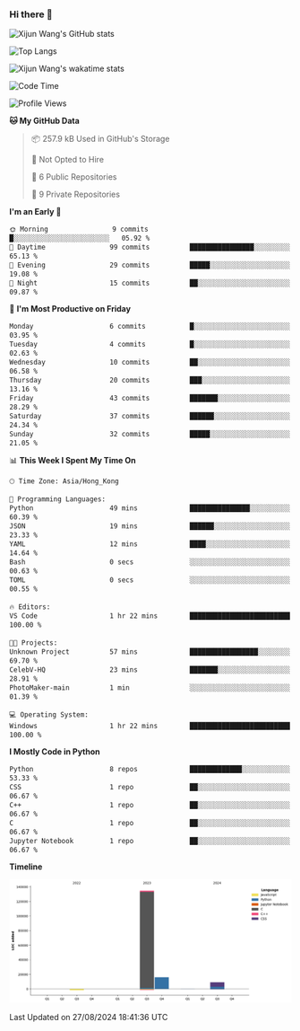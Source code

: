 ### Hi there 👋

![Xijun Wang's GitHub stats](https://github-readme-stats.vercel.app/api?username=kopper-xdu&show_icons=true&bg_color=00000000)

![Top Langs](https://github-readme-stats.vercel.app/api/top-langs/?username=kopper-xdu&size_weight=0.5&count_weight=0.5&exclude_repo=homepage,kopper-xdu.github.io&layout=compact)


![Xijun Wang's wakatime stats](https://github-readme-stats.vercel.app/api/wakatime?username=kopper)

<!--START_SECTION:waka-->
![Code Time](http://img.shields.io/badge/Code%20Time-265%20hrs%2052%20mins-blue)

![Profile Views](http://img.shields.io/badge/Profile%20Views-0-blue)

**🐱 My GitHub Data** 

> 📦 257.9 kB Used in GitHub's Storage 
 > 
> 🚫 Not Opted to Hire
 > 
> 📜 6 Public Repositories 
 > 
> 🔑 9 Private Repositories 
 > 
**I'm an Early 🐤** 

```text
🌞 Morning                9 commits           █░░░░░░░░░░░░░░░░░░░░░░░░   05.92 % 
🌆 Daytime                99 commits          ████████████████░░░░░░░░░   65.13 % 
🌃 Evening                29 commits          █████░░░░░░░░░░░░░░░░░░░░   19.08 % 
🌙 Night                  15 commits          ██░░░░░░░░░░░░░░░░░░░░░░░   09.87 % 
```
📅 **I'm Most Productive on Friday** 

```text
Monday                   6 commits           █░░░░░░░░░░░░░░░░░░░░░░░░   03.95 % 
Tuesday                  4 commits           █░░░░░░░░░░░░░░░░░░░░░░░░   02.63 % 
Wednesday                10 commits          ██░░░░░░░░░░░░░░░░░░░░░░░   06.58 % 
Thursday                 20 commits          ███░░░░░░░░░░░░░░░░░░░░░░   13.16 % 
Friday                   43 commits          ███████░░░░░░░░░░░░░░░░░░   28.29 % 
Saturday                 37 commits          ██████░░░░░░░░░░░░░░░░░░░   24.34 % 
Sunday                   32 commits          █████░░░░░░░░░░░░░░░░░░░░   21.05 % 
```


📊 **This Week I Spent My Time On** 

```text
🕑︎ Time Zone: Asia/Hong_Kong

💬 Programming Languages: 
Python                   49 mins             ███████████████░░░░░░░░░░   60.39 % 
JSON                     19 mins             ██████░░░░░░░░░░░░░░░░░░░   23.33 % 
YAML                     12 mins             ████░░░░░░░░░░░░░░░░░░░░░   14.64 % 
Bash                     0 secs              ░░░░░░░░░░░░░░░░░░░░░░░░░   00.63 % 
TOML                     0 secs              ░░░░░░░░░░░░░░░░░░░░░░░░░   00.55 % 

🔥 Editors: 
VS Code                  1 hr 22 mins        █████████████████████████   100.00 % 

🐱‍💻 Projects: 
Unknown Project          57 mins             █████████████████░░░░░░░░   69.70 % 
CelebV-HQ                23 mins             ███████░░░░░░░░░░░░░░░░░░   28.91 % 
PhotoMaker-main          1 min               ░░░░░░░░░░░░░░░░░░░░░░░░░   01.39 % 

💻 Operating System: 
Windows                  1 hr 22 mins        █████████████████████████   100.00 % 
```

**I Mostly Code in Python** 

```text
Python                   8 repos             █████████████░░░░░░░░░░░░   53.33 % 
CSS                      1 repo              ██░░░░░░░░░░░░░░░░░░░░░░░   06.67 % 
C++                      1 repo              ██░░░░░░░░░░░░░░░░░░░░░░░   06.67 % 
C                        1 repo              ██░░░░░░░░░░░░░░░░░░░░░░░   06.67 % 
Jupyter Notebook         1 repo              ██░░░░░░░░░░░░░░░░░░░░░░░   06.67 % 
```



**Timeline**

![Lines of Code chart](https://raw.githubusercontent.com/kopper-xdu/kopper-xdu/main/assets/bar_graph.png)


 Last Updated on 27/08/2024 18:41:36 UTC
<!--END_SECTION:waka-->

<!--
**kopper-xdu/kopper-xdu** is a ✨ _special_ ✨ repository because its `README.md` (this file) appears on your GitHub profile.

Here are some ideas to get you started:

- 🔭 I’m currently working on ...
- 🌱 I’m currently learning ...
- 👯 I’m looking to collaborate on ...
- 🤔 I’m looking for help with ...
- 💬 Ask me about ...
- 📫 How to reach me: ...
- 😄 Pronouns: ...
- ⚡ Fun fact: ...
-->
